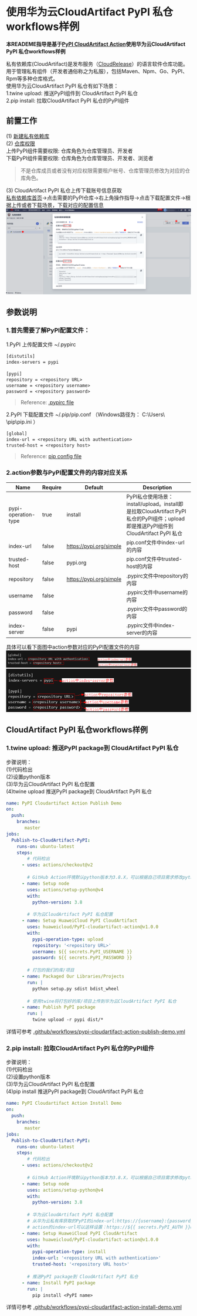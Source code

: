 # 使用华为云CloudArtifact PyPI 私仓workflows样例
**本READEME指导是基于[PyPI CloudArtifact Action](https://github.com/huaweicloud/PyPI-cloudartifact-action)使用华为云CloudArtifact PyPI 私仓workflows样例**   
  
私有依赖库(CloudArtifact)是发布服务（[CloudRelease](https://support.huaweicloud.com/cloudrelease/index.html)）的语言软件仓库功能。用于管理私有组件（开发者通俗称之为私服），包括Maven、Npm、Go、PyPI、Rpm等多种仓库格式。   
使用华为云CloudArtifact PyPI 私仓有如下场景：  
1.twine upload: 推送PyPI组件到 CloudArtifact PyPI 私仓   
2.pip install: 拉取CloudArtifact PyPI 私仓的PyPI组件

## 前置工作
(1) [新建私有依赖库](https://support.huaweicloud.com/usermanual-releaseman/cloudrelease_01_0008.html)  
(2) [仓库权限](https://support.huaweicloud.com/usermanual-releaseman/cloudrelease_01_0011.html)  
上传PyPI组件需要权限: 仓库角色为仓库管理员、开发者  
下载PyPI组件需要权限: 仓库角色为仓库管理员、开发者、浏览者  
> 不是仓库成员或者没有对应权限需要租户帐号、仓库管理员修改为对应的仓库角色。

(3) CloudArtifact PyPI 私仓上传下载账号信息获取  
[私有依赖库首页](https://devcloud.cn-north-4.huaweicloud.com/cloudartifact/repository)->点击需要的PyPI仓库->右上角操作指导->点击下载配置文件->根据上传或者下载场景，下载对应的配置信息
![图一](imgs/pypi-config-download.PNG)

## 参数说明
### 1.首先需要了解PyPI配置文件：  

1.PyPI 上传配置文件 ~/.pypirc
```
[distutils]
index-servers = pypi

[pypi]
repository = <repository URL>
username = <repository username>
password = <repository password>
```
> Reference: [.pypirc file](https://packaging.python.org/en/latest/specifications/pypirc/)  

2.PyPI 下载配置文件 ~/.pip/pip.conf （Windows路径为： C:\Users\ <UserName>\pip\pip.ini ）
```
[global]
index-url = <repository URL with authentication>
trusted-host = <repository host>
```
> Reference: [pip config file](https://pip.pypa.io/en/stable/topics/configuration/)   

### 2.action参数与PyPI配置文件的内容对应关系
| Name          | Require | Default | Description |
| ------------- | ------- | ------- | ----------- |
| pypi-operation-type    |   true    |   install      | PyPI私仓使用场景：install/upload。install即是拉取CloudArtifact PyPI 私仓的PyPI组件；upload即是推送PyPI组件到 CloudArtifact PyPI 私仓|
| index-url    |   false    |   https://pypi.org/simple      | pip.conf文件中index-url的内容|
| trusted-host    |   false    |   pypi.org      | pip.conf文件中trusted-host的内容|
| repository    |   false    |    https://pypi.org/simple      | .pypirc文件中repository的内容|
| username    |   false    |         | .pypirc文件中username的内容|
| password    |   false    |         | .pypirc文件中password的内容|
| index-server    |   false    |   pypi      | .pypirc文件中index-server的内容|

具体可以看下面图中action参数对应的PyPI配置文件的内容
![图二](imgs/install-parameters.PNG)
![图三](imgs/upload-parameters.PNG)

## **CloudArtifact PyPI 私仓workflows样例**
### 1.twine upload: 推送PyPI package到 CloudArtifact PyPI 私仓 
步骤说明：  
(1)代码检出   
(2)设置python版本  
(3)华为云CloudArtifact PyPI 私仓配置    
(4)twine upload 推送PyPI package到 CloudArtifact PyPI 私仓  
```yaml
name: PyPI Cloudartifact Action Publish Demo
on:
  push:
    branches:
       master
jobs:
  Publish-to-CloudArtifact-PyPI:
    runs-on: ubuntu-latest
    steps:
        # 代码检出
      - uses: actions/checkout@v2

        # GitHub Action环境默认python版本为3.8.X，可以根据自己项目需求修改python版本
      - name: Setup node
        uses: actions/setup-python@v4
        with:
          python-version: 3.8

        # 华为云CloudArtifact PyPI 私仓配置 
      - name: Setup HuaweiCloud PyPI CloudArtifact
        uses: huaweicloud/PyPI-cloudartifact-action@v1.0.0
        with: 
          pypi-operation-type: upload
          repository: '<repository URL>'
          username: ${{ secrets.PyPI_USERNAME }}
          password: ${{ secrets.PyPI_PASSWORD }}

        # 打包的我们的库/项目
      - name: Packaged Our Libraries/Projects
        run: |
          python setup.py sdist bdist_wheel
            
        # 使用twine将打包好的库/项目上传到华为云CloudArtifact PyPI 私仓
      - name: Publish PyPI package 
        run: |
          twine upload -r pypi dist/*
```   
详情可参考 [.github/workflows/pypi-cloudartifact-action-publish-demo.yml](.github/workflows/pypi-cloudartifact-action-publish-demo.yml)

### 2.pip install: 拉取CloudArtifact PyPI 私仓的PyPI组件  
步骤说明：  
(1)代码检出  
(2)设置python版本  
(3)华为云CloudArtifact PyPI 私仓配置    
(4)pip install 推送PyPI package到 CloudArtifact PyPI 私仓  
```yaml
name: PyPI Cloudartifact Action Install Demo
on:
  push:
    branches:
       master
jobs:
  Publish-to-CloudArtifact-PyPI:
    runs-on: ubuntu-latest
    steps:
        # 代码检出
      - uses: actions/checkout@v2

        # GitHub Action环境默认python版本为3.8.X，可以根据自己项目需求修改python版本
      - name: Setup node
        uses: actions/setup-python@v4
        with:
          python-version: 3.8

        # 华为云CloudArtifact PyPI 私仓配置 
        # 从华为云私有库获取的PyPI的index-url:https://{username}:{password}@devrepo.devcloud.cn-north-4.huaweicloud.com/artgalaxy/api/pypi/cn-north-4_dfbdbf2e511e**********653358d65c_pypi_0/simple
        # action的index-url可以这样设置：https://${{ secrets.PyPI_AUTH }}@devrepo.devcloud.cn-north-4.huaweicloud.com/artgalaxy/api/pypi/cn-north-4_dfbdbf2e511e**********653358d65c_pypi_0/simple
      - name: Setup HuaweiCloud PyPI CloudArtifact
        uses: huaweicloud/PyPI-cloudartifact-action@v1.0.0
        with: 
          pypi-operation-type: install
          index-url: '<repository URL with authentication>'
          trusted-host: '<repository URL host>'

        # 推送PyPI package到 CloudArtifact PyPI 私仓  
      - name: Install PyPI package 
        run: |
          pip install <PyPI name>
```   
详情可参考 [.github/workflows/pypi-cloudartifact-action-install-demo.yml](.github/workflows/pypi-cloudartifact-action-install-demo.yml)
